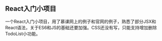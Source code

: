 ## React入门小项目

一个React入门小项目，用了慕课网上的例子和官网的例子，熟悉了部分JSX和React语法，关于ES6和JS的基础还要加强。CSS还没有写，只能支持增加删除TodoList小功能。
